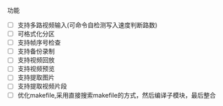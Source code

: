 功能

- [ ] 支持多路视频输入(可命令自检测写入速度判断路数)
- [ ] 可格式化分区
- [ ] 支持帧序号检查
- [ ] 支持备份录制
- [ ] 支持视频回放
- [ ] 支持视频预览
- [ ] 支持提取图片
- [ ] 支持提取视频片段
- [ ] 优化makefile,采用直接搜索makefile的方式，然后编译子模块，最后整合
